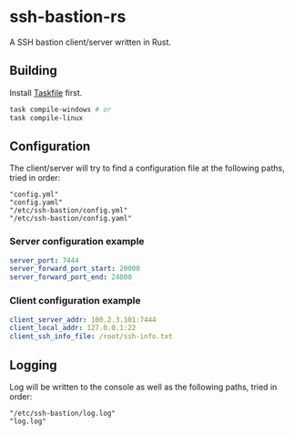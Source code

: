 # ssh-bastion-rs

A SSH bastion client/server written in Rust.

## Building

Install [Taskfile](https://taskfile.dev/) first.

```bash
task compile-windows # or
task compile-linux
```

## Configuration

The client/server will try to find a configuration file at the following paths, tried in order:

```
"config.yml"
"config.yaml"
"/etc/ssh-bastion/config.yml"
"/etc/ssh-bastion/config.yaml"
```

### Server configuration example

```yaml
server_port: 7444
server_forward_port_start: 20000
server_forward_port_end: 24000
```

### Client configuration example

```yaml
client_server_addr: 100.2.3.101:7444
client_local_addr: 127.0.0.1:22
client_ssh_info_file: /root/ssh-info.txt
```

## Logging

Log will be written to the console as well as the following paths, tried in order:

```
"/etc/ssh-bastion/log.log"
"log.log"
```

